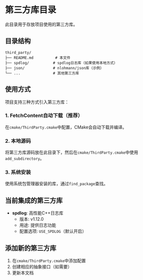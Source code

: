 # 第三方库目录

此目录用于存放项目使用的第三方库。

## 目录结构

```
third_party/
├── README.md          # 本文件
├── spdlog/           # spdlog日志库（如果使用本地方式）
├── json/             # nlohmann/json库（示例）
└── ...               # 其他第三方库
```

## 使用方式

项目支持三种方式引入第三方库：

### 1. FetchContent自动下载（推荐）
在`cmake/ThirdParty.cmake`中配置，CMake会自动下载并编译。

### 2. 本地源码
将第三方库源码放在此目录下，然后在`cmake/ThirdParty.cmake`中使用`add_subdirectory`。

### 3. 系统安装
使用系统包管理器安装的库，通过`find_package`查找。

## 当前集成的第三方库

- **spdlog**: 高性能C++日志库
  - 版本: v1.12.0
  - 用途: 提供日志功能
  - 配置选项: `USE_SPDLOG`（默认开启）

## 添加新的第三方库

1. 在`cmake/ThirdParty.cmake`中添加配置
2. 创建相应的抽象接口（如需要）
3. 更新本文档 